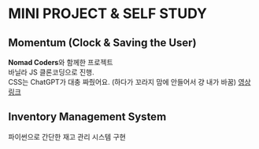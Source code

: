 # MINI PROJECT & SELF STUDY

## Momentum (Clock & Saving the User)
**Nomad Coders**와 함께한 프로젝트  
바닐라 JS 클론코딩으로 진행.  
CSS는 ChatGPT가 대충 짜줬어요. (하다가 꼬라지 맘에 안들어서 걍 내가 바꿈)
[영상 링크](https://www.youtube.com/watch?v=f0nBj0YMBUI&list=PLaBDhl34ivDNKS9k5bJox_hStrYOnx5wE)

## Inventory Management System
파이썬으로 간단한 재고 관리 시스템 구현